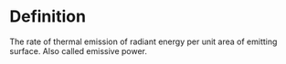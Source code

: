 # Definition

The rate of thermal emission of radiant energy per unit area of emitting
surface. Also called emissive power.
